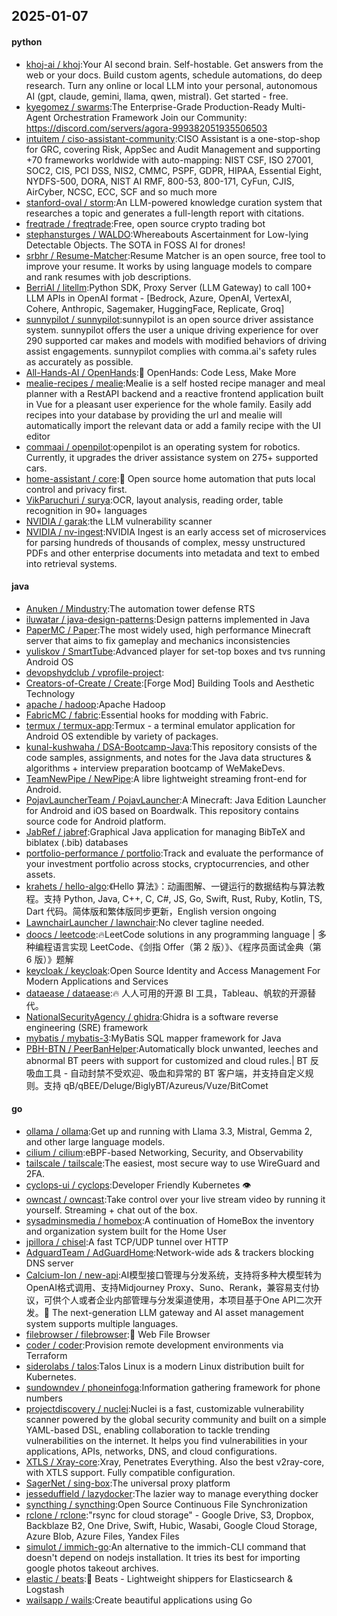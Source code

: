 ## 2025-01-07

#### python
* [khoj-ai / khoj](https://github.com/khoj-ai/khoj):Your AI second brain. Self-hostable. Get answers from the web or your docs. Build custom agents, schedule automations, do deep research. Turn any online or local LLM into your personal, autonomous AI (gpt, claude, gemini, llama, qwen, mistral). Get started - free.
* [kyegomez / swarms](https://github.com/kyegomez/swarms):The Enterprise-Grade Production-Ready Multi-Agent Orchestration Framework Join our Community: https://discord.com/servers/agora-999382051935506503
* [intuitem / ciso-assistant-community](https://github.com/intuitem/ciso-assistant-community):CISO Assistant is a one-stop-shop for GRC, covering Risk, AppSec and Audit Management and supporting +70 frameworks worldwide with auto-mapping: NIST CSF, ISO 27001, SOC2, CIS, PCI DSS, NIS2, CMMC, PSPF, GDPR, HIPAA, Essential Eight, NYDFS-500, DORA, NIST AI RMF, 800-53, 800-171, CyFun, CJIS, AirCyber, NCSC, ECC, SCF and so much more
* [stanford-oval / storm](https://github.com/stanford-oval/storm):An LLM-powered knowledge curation system that researches a topic and generates a full-length report with citations.
* [freqtrade / freqtrade](https://github.com/freqtrade/freqtrade):Free, open source crypto trading bot
* [stephansturges / WALDO](https://github.com/stephansturges/WALDO):Whereabouts Ascertainment for Low-lying Detectable Objects. The SOTA in FOSS AI for drones!
* [srbhr / Resume-Matcher](https://github.com/srbhr/Resume-Matcher):Resume Matcher is an open source, free tool to improve your resume. It works by using language models to compare and rank resumes with job descriptions.
* [BerriAI / litellm](https://github.com/BerriAI/litellm):Python SDK, Proxy Server (LLM Gateway) to call 100+ LLM APIs in OpenAI format - [Bedrock, Azure, OpenAI, VertexAI, Cohere, Anthropic, Sagemaker, HuggingFace, Replicate, Groq]
* [sunnypilot / sunnypilot](https://github.com/sunnypilot/sunnypilot):sunnypilot is an open source driver assistance system. sunnypilot offers the user a unique driving experience for over 290 supported car makes and models with modified behaviors of driving assist engagements. sunnypilot complies with comma.ai's safety rules as accurately as possible.
* [All-Hands-AI / OpenHands](https://github.com/All-Hands-AI/OpenHands):🙌 OpenHands: Code Less, Make More
* [mealie-recipes / mealie](https://github.com/mealie-recipes/mealie):Mealie is a self hosted recipe manager and meal planner with a RestAPI backend and a reactive frontend application built in Vue for a pleasant user experience for the whole family. Easily add recipes into your database by providing the url and mealie will automatically import the relevant data or add a family recipe with the UI editor
* [commaai / openpilot](https://github.com/commaai/openpilot):openpilot is an operating system for robotics. Currently, it upgrades the driver assistance system on 275+ supported cars.
* [home-assistant / core](https://github.com/home-assistant/core):🏡 Open source home automation that puts local control and privacy first.
* [VikParuchuri / surya](https://github.com/VikParuchuri/surya):OCR, layout analysis, reading order, table recognition in 90+ languages
* [NVIDIA / garak](https://github.com/NVIDIA/garak):the LLM vulnerability scanner
* [NVIDIA / nv-ingest](https://github.com/NVIDIA/nv-ingest):NVIDIA Ingest is an early access set of microservices for parsing hundreds of thousands of complex, messy unstructured PDFs and other enterprise documents into metadata and text to embed into retrieval systems.

#### java
* [Anuken / Mindustry](https://github.com/Anuken/Mindustry):The automation tower defense RTS
* [iluwatar / java-design-patterns](https://github.com/iluwatar/java-design-patterns):Design patterns implemented in Java
* [PaperMC / Paper](https://github.com/PaperMC/Paper):The most widely used, high performance Minecraft server that aims to fix gameplay and mechanics inconsistencies
* [yuliskov / SmartTube](https://github.com/yuliskov/SmartTube):Advanced player for set-top boxes and tvs running Android OS
* [devopshydclub / vprofile-project](https://github.com/devopshydclub/vprofile-project):
* [Creators-of-Create / Create](https://github.com/Creators-of-Create/Create):[Forge Mod] Building Tools and Aesthetic Technology
* [apache / hadoop](https://github.com/apache/hadoop):Apache Hadoop
* [FabricMC / fabric](https://github.com/FabricMC/fabric):Essential hooks for modding with Fabric.
* [termux / termux-app](https://github.com/termux/termux-app):Termux - a terminal emulator application for Android OS extendible by variety of packages.
* [kunal-kushwaha / DSA-Bootcamp-Java](https://github.com/kunal-kushwaha/DSA-Bootcamp-Java):This repository consists of the code samples, assignments, and notes for the Java data structures & algorithms + interview preparation bootcamp of WeMakeDevs.
* [TeamNewPipe / NewPipe](https://github.com/TeamNewPipe/NewPipe):A libre lightweight streaming front-end for Android.
* [PojavLauncherTeam / PojavLauncher](https://github.com/PojavLauncherTeam/PojavLauncher):A Minecraft: Java Edition Launcher for Android and iOS based on Boardwalk. This repository contains source code for Android platform.
* [JabRef / jabref](https://github.com/JabRef/jabref):Graphical Java application for managing BibTeX and biblatex (.bib) databases
* [portfolio-performance / portfolio](https://github.com/portfolio-performance/portfolio):Track and evaluate the performance of your investment portfolio across stocks, cryptocurrencies, and other assets.
* [krahets / hello-algo](https://github.com/krahets/hello-algo):《Hello 算法》：动画图解、一键运行的数据结构与算法教程。支持 Python, Java, C++, C, C#, JS, Go, Swift, Rust, Ruby, Kotlin, TS, Dart 代码。简体版和繁体版同步更新，English version ongoing
* [LawnchairLauncher / lawnchair](https://github.com/LawnchairLauncher/lawnchair):No clever tagline needed.
* [doocs / leetcode](https://github.com/doocs/leetcode):🔥LeetCode solutions in any programming language | 多种编程语言实现 LeetCode、《剑指 Offer（第 2 版）》、《程序员面试金典（第 6 版）》题解
* [keycloak / keycloak](https://github.com/keycloak/keycloak):Open Source Identity and Access Management For Modern Applications and Services
* [dataease / dataease](https://github.com/dataease/dataease):🔥 人人可用的开源 BI 工具，Tableau、帆软的开源替代。
* [NationalSecurityAgency / ghidra](https://github.com/NationalSecurityAgency/ghidra):Ghidra is a software reverse engineering (SRE) framework
* [mybatis / mybatis-3](https://github.com/mybatis/mybatis-3):MyBatis SQL mapper framework for Java
* [PBH-BTN / PeerBanHelper](https://github.com/PBH-BTN/PeerBanHelper):Automatically block unwanted, leeches and abnormal BT peers with support for customized and cloud rules.| BT 反吸血工具 - 自动封禁不受欢迎、吸血和异常的 BT 客户端，并支持自定义规则。支持 qB/qBEE/Deluge/BiglyBT/Azureus/Vuze/BitComet

#### go
* [ollama / ollama](https://github.com/ollama/ollama):Get up and running with Llama 3.3, Mistral, Gemma 2, and other large language models.
* [cilium / cilium](https://github.com/cilium/cilium):eBPF-based Networking, Security, and Observability
* [tailscale / tailscale](https://github.com/tailscale/tailscale):The easiest, most secure way to use WireGuard and 2FA.
* [cyclops-ui / cyclops](https://github.com/cyclops-ui/cyclops):Developer Friendly Kubernetes 👁️
* [owncast / owncast](https://github.com/owncast/owncast):Take control over your live stream video by running it yourself. Streaming + chat out of the box.
* [sysadminsmedia / homebox](https://github.com/sysadminsmedia/homebox):A continuation of HomeBox the inventory and organization system built for the Home User
* [jpillora / chisel](https://github.com/jpillora/chisel):A fast TCP/UDP tunnel over HTTP
* [AdguardTeam / AdGuardHome](https://github.com/AdguardTeam/AdGuardHome):Network-wide ads & trackers blocking DNS server
* [Calcium-Ion / new-api](https://github.com/Calcium-Ion/new-api):AI模型接口管理与分发系统，支持将多种大模型转为OpenAI格式调用、支持Midjourney Proxy、Suno、Rerank，兼容易支付协议，可供个人或者企业内部管理与分发渠道使用，本项目基于One API二次开发。🍥 The next-generation LLM gateway and AI asset management system supports multiple languages.
* [filebrowser / filebrowser](https://github.com/filebrowser/filebrowser):📂 Web File Browser
* [coder / coder](https://github.com/coder/coder):Provision remote development environments via Terraform
* [siderolabs / talos](https://github.com/siderolabs/talos):Talos Linux is a modern Linux distribution built for Kubernetes.
* [sundowndev / phoneinfoga](https://github.com/sundowndev/phoneinfoga):Information gathering framework for phone numbers
* [projectdiscovery / nuclei](https://github.com/projectdiscovery/nuclei):Nuclei is a fast, customizable vulnerability scanner powered by the global security community and built on a simple YAML-based DSL, enabling collaboration to tackle trending vulnerabilities on the internet. It helps you find vulnerabilities in your applications, APIs, networks, DNS, and cloud configurations.
* [XTLS / Xray-core](https://github.com/XTLS/Xray-core):Xray, Penetrates Everything. Also the best v2ray-core, with XTLS support. Fully compatible configuration.
* [SagerNet / sing-box](https://github.com/SagerNet/sing-box):The universal proxy platform
* [jesseduffield / lazydocker](https://github.com/jesseduffield/lazydocker):The lazier way to manage everything docker
* [syncthing / syncthing](https://github.com/syncthing/syncthing):Open Source Continuous File Synchronization
* [rclone / rclone](https://github.com/rclone/rclone):"rsync for cloud storage" - Google Drive, S3, Dropbox, Backblaze B2, One Drive, Swift, Hubic, Wasabi, Google Cloud Storage, Azure Blob, Azure Files, Yandex Files
* [simulot / immich-go](https://github.com/simulot/immich-go):An alternative to the immich-CLI command that doesn't depend on nodejs installation. It tries its best for importing google photos takeout archives.
* [elastic / beats](https://github.com/elastic/beats):🐠 Beats - Lightweight shippers for Elasticsearch & Logstash
* [wailsapp / wails](https://github.com/wailsapp/wails):Create beautiful applications using Go
